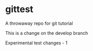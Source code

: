 # gittest
A throwaway repo for git tutorial

This is a change on the develop branch

Experimental test changes - 1

